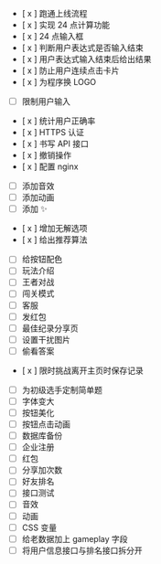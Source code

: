 - [ x ] 跑通上线流程
- [ x ] 实现 24 点计算功能
- [ x ] 24 点输入框
- [ x ] 判断用户表达式是否输入结束
- [ x ] 用户表达式输入结束后给出结果
- [ x ] 防止用户连续点击卡片
- [ x ] 为程序换 LOGO
- [ ] 限制用户输入
- [ x ] 统计用户正确率
- [ x ] HTTPS 认证
- [ x ] 书写 API 接口
- [ x ] 撤销操作
- [ x ] 配置 nginx
- [ ] 添加音效
- [ ] 添加动画
- [ ] 添加 ✨
- [ x ] 增加无解选项
- [ x ] 给出推荐算法
- [ ] 给按钮配色
- [ ] 玩法介绍
- [ ] 王者对战
- [ ] 闯关模式
- [ ] 客服
- [ ] 发红包
- [ ] 最佳纪录分享页
- [ ] 设置干扰图片
- [ ] 偷看答案
- [ x ] 限时挑战离开主页时保存记录
- [ ] 为初级选手定制简单题
- [ ] 字体变大
- [ ] 按钮美化
- [ ] 按钮点击动画
- [ ] 数据库备份
- [ ] 企业注册
- [ ] 红包
- [ ] 分享加次数
- [ ] 好友排名
- [ ] 接口测试
- [ ] 音效
- [ ] 动画
- [ ] CSS 变量
- [ ] 给老数据加上 gameplay 字段
- [ ] 将用户信息接口与排名接口拆分开
